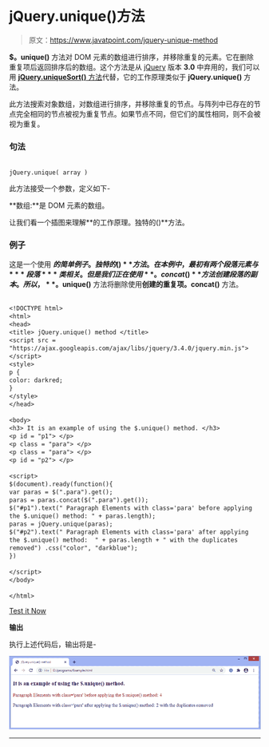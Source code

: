 # jQuery.unique()方法

> 原文：<https://www.javatpoint.com/jquery-unique-method>

**$。unique()** 方法对 DOM 元素的数组进行排序，并移除重复的元素。它在删除重复项后返回排序后的数组。这个方法是从 [jQuery](https://www.javatpoint.com/jquery-tutorial) 版本 **3.0** 中弃用的，我们可以用 [**jQuery.uniqueSort()** 方法](jquery-uniquesort-method)代替，它的工作原理类似于 **jQuery.unique()** 方法。

此方法搜索对象数组，对数组进行排序，并移除重复的节点。与阵列中已存在的节点完全相同的节点被视为重复节点。如果节点不同，但它们的属性相同，则不会被视为重复。

### 句法

```

jQuery.unique( array )

```

此方法接受一个参数，定义如下-

**数组:**是 DOM 元素的数组。

让我们看一个插图来理解**的工作原理。独特的()**方法。

### 例子

这是一个使用 **$的简单例子。独特的()**方法。在本例中，最初有两个段落元素与 ***段落*** 类相关。但是我们正在使用**。concat()** 方法创建段落的副本。所以， **$。unique()** 方法将删除使用**创建的重复项。concat()** 方法。

```

<!DOCTYPE html>
<html>
<head>
<title> jQuery.unique() method </title>
<script src = "https://ajax.googleapis.com/ajax/libs/jquery/3.4.0/jquery.min.js"> </script>
<style>
p {
color: darkred;
}
</style>
</head>

<body>
<h3> It is an example of using the $.unique() method. </h3>
<p id = "p1"> </p>
<p class = "para"> </p>
<p class = "para"> </p>
<p id = "p2"> </p>

<script>
$(document).ready(function(){
var paras = $(".para").get();
paras = paras.concat($(".para").get());
$("#p1").text(" Paragraph Elements with class='para' before applying the $.unique() method: " + paras.length);
paras = jQuery.unique(paras);
$("#p2").text(" Paragraph Elements with class='para' after applying the $.unique() method:  " + paras.length + " with the duplicates removed") .css("color", "darkblue");
})

</script>
</body>

</html>

```

[Test it Now](https://www.javatpoint.com/oprweb/test.jsp?filename=jquery-unique-method1)

**输出**

执行上述代码后，输出将是-

![jQuery.unique() method](img/84db3cb8adb37e9084558e4236fe655f.png)

* * *